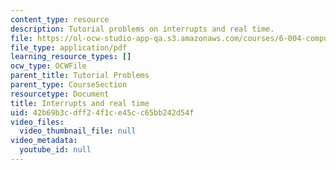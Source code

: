 ```yaml
---
content_type: resource
description: Tutorial problems on interrupts and real time.
file: https://ol-ocw-studio-app-qa.s3.amazonaws.com/courses/6-004-computation-structures-spring-2009/42b69b3cdff24f1ce45cc65bb242d54f_MIT6_004s09_tutor19.pdf
file_type: application/pdf
learning_resource_types: []
ocw_type: OCWFile
parent_title: Tutorial Problems
parent_type: CourseSection
resourcetype: Document
title: Interrupts and real time
uid: 42b69b3c-dff2-4f1c-e45c-c65bb242d54f
video_files:
  video_thumbnail_file: null
video_metadata:
  youtube_id: null
---
```

